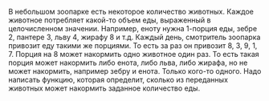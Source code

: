 В небольшом зоопарке есть некоторое количество животных.
Каждое животное потребляет какой-то объем еды, выраженный в целочисленном значении. Например, еноту нужна 1-порция еды, зебре 2, пантере 3, льву 4, жирафу 8 и т.д.
Каждый день, смотритель зоопарка привозит еду такими же порциями. То есть за раз он привозит 8, 3, 9, 1, 7. Порция на 8 может накормить одно животное один раз. То есть такая порция может накормить либо енота, либо льва, либо жирафа, но не может накормить, например зебру и енота. Только кого-то одного.
Надо написать функцию, которая определит, сколько из переданных животных может накормить заданное количество еды.

